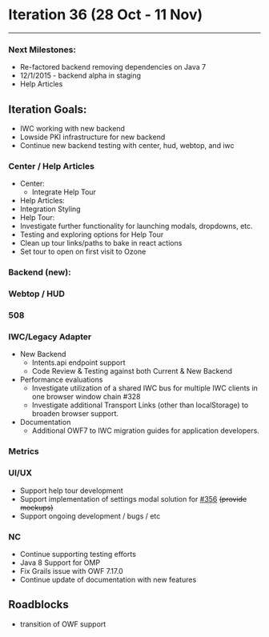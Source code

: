 # Iteration 36 (28 Oct -  11 Nov)

*** 
### Next Milestones:
* Re-factored backend removing dependencies on Java 7
* 12/1/2015 - backend alpha in staging  
* Help Articles

## Iteration Goals:
* IWC working with new backend
* Lowside PKI infrastructure for new backend
* Continue new backend testing with center, hud, webtop, and iwc

### Center / Help Articles
* Center:
  * Integrate Help Tour
* Help Articles:
 * Integration Styling
* Help Tour:
 * Investigate further functionality for launching modals, dropdowns, etc. 
 * Testing and exploring options for Help Tour
 * Clean up tour links/paths to bake in react actions
 * Set tour to open on first visit to Ozone

### Backend (new):


### Webtop / HUD

### 508

  
### IWC/Legacy Adapter
* New Backend
    * Intents.api endpoint support
    * Code Review & Testing against both Current & New Backend
* Performance evaluations
    * Investigate utilization of a shared IWC bus for multiple IWC clients in one browser window chain #328
    * Investigate additional Transport Links (other than localStorage) to broaden browser support.
* Documentation
    * Additional OWF7 to IWC migration guides for application developers.


### Metrics


### UI/UX
* Support help tour development
* Support implementation of settings modal solution for [#356](https://github.com/ozone-development/ozp-center/issues/356) ~~(provide mockups)~~
* Support ongoing development / bugs / etc


### NC
* Continue supporting testing efforts
* Java 8 Support for OMP
* Fix Grails issue with OWF 7.17.0
* Continue update of documentation with new features
  
## Roadblocks
* transition of OWF support